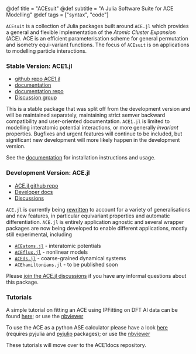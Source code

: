 @def title = "ACEsuit"
@def subtitle = "A Julia Software Suite for ACE Modelling"
@def tags = ["syntax", "code"]


`ACEsuit` is a collection of Julia packages built around `ACE.jl` which provides a general and flexible implementation of the *Atomic Cluster Expansion* (ACE). ACE is an efficient parameterisation scheme for general permutation and isometry equi-variant functions. The focus of `ACEsuit` is on applications to modelling particle interactions. 

### Stable Version: ACE1.jl

* [github repo ACE1.jl](https://github.com/ACEsuit/ACE1.jl)
* [documentation](https://acesuit.github.io/ACE1docs.jl/dev/)
* [documentation repo](https://github.com/ACEsuit/ACE1docs.jl)
* [Discussion group](https://github.com/ACEsuit/ACE1docs.jl/discussions)
 
This is a stable package that was split off from the development version and will be maintained separately, maintaining strict semver backward compatibility and user-oriented documentation. `ACE1.jl` is limited to modelling interatomic potential interactions, or more generally *invariant* properties. Bugfixes and urgent features will continue to be included, but significant new development will more likely happen in the development version. 

See the [documentation](https://acesuit.github.io/ACE1docs.jl/dev/) for installation instructions and usage.

### Development Version: ACE.jl

* [ACE.jl github repo](https://github.com/ACEsuit/ACE.jl)
* [Developer docs](https://acesuit.github.io/ACE.jl/dev/)
* [Discussions](https://github.com/ACEsuit/ACE.jl/discussions)

`ACE.jl` is currently being [rewritten](https://github.com/ACEsuit/ACE.jl) to account for a variety of generalisations and new features, in particular equivariant properties and automatic differentiation. `ACE.jl` is entirely application agnostic and several wrapper packages are now being developed to enable different applications, mostly still experimental, including 

* [`ACEatoms.jl`](https://github.com/ACEsuit/ACEatoms.jl) - interatomic potentials 
* [`ACEflux.jl`](https://github.com/ACEsuit/ACEflux.jl) - nonlinear models
* [`ACEds.jl`](https://github.com/ACEsuit/ACEds.jl) - coarse-grained dynamical systems 
* `ACEhamiltonians.jl` - to be published soon

Please [join the ACE.jl discussions](https://github.com/ACEsuit/ACE.jl/discussions) if you have any informal questions about this package. 

### Tutorials

A simple tutorial on fitting an ACE using IPFitting on DFT Al data can be found [here](https://github.com/ACEsuit/acesuit.github.io/blob/main/tutorials/ACE%20Fitting.ipynb); or use the [nbviewer](https://nbviewer.jupyter.org/github/ACEsuit/acesuit.github.io/blob/main/tutorials/ACE%20Fitting.ipynb)

To use the ACE as a python ASE calculator please have a look [here](https://github.com/ACEsuit/acesuit.github.io/tree/main/tutorials/PyJuLIP_interface.ipynb) (requires pyjulia and [pyjulip](https://github.com/casv2/pyjulip) packages); or use the [nbviewer](https://nbviewer.jupyter.org/github/ACEsuit/acesuit.github.io/blob/main/tutorials/PyJuLIP_interface.ipynb)

These tutorials will move over to the ACE1docs repository.



<!-- [ACE1.jl](ace1/): original atomic cluster expansion, 

[ACE.jl](ace/): extended and generalized atomic cluster expansion 

[Gallery](gallery/): 

[ACEweb](https://cortner.github.io/ACEweb/): wider ACE community -->
